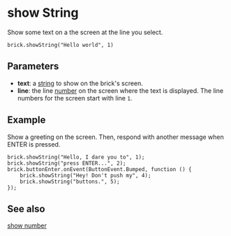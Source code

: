 # show String

Show some text on a the screen at the line you select.

```sig
brick.showString("Hello world", 1)
```

## Parameters

* **text**: a [string](/types/string) to show on the brick's screen.
* **line**: the line [number](/types/number) on the screen where the text is displayed. The line numbers for the screen start with line `1`.

## Example

Show a greeting on the screen. Then, respond with another message when ENTER is pressed.

```blocks
brick.showString("Hello, I dare you to", 1);
brick.showString("press ENTER...", 2);
brick.buttonEnter.onEvent(ButtonEvent.Bumped, function () {
    brick.showString("Hey! Don't push my", 4);
    brick.showString("buttons.", 5);
});
```

## See also

[show number](/reference/brick/show-number)